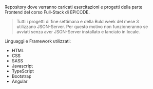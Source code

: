 Repository dove verranno caricati esercitazioni e progetti della parte Frontend del corso Full-Stack di EPICODE.

> Tutti i progetti di fine settimana e della Buld week del mese 3 utilizzano JSON-Server. Per questo motivo non funzioneranno se avviati senza aver JSON-Server installato e lanciato in locale.

Linguaggi e Framework utilizzati:

-   HTML
-   CSS
-   SASS
-   Javascript
-   TypeScript
-   Bootstrap
-   Angular
